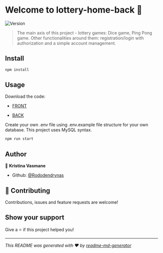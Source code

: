 # Welcome to lottery-home-back 👋

![Version](https://img.shields.io/badge/version-0.1.0---blue.svg?cacheSeconds=2592000)

> The main axis of this project - lottery games: Dice game, Ping Pong game. Other functionalities around them: registration/login with authorization and a simple account management.

## Install

```sh
npm install
```

## Usage

Download the code:

- [FRONT](https://github.com/Rododendrynas/lottery-home-front.git)

- [BACK](https://github.com/Rododendrynas/lottery-home-back.git)

Create your own .env file using .env.example file structure for your own database. This project uses MySQL syntax.

```sh
npm run start

```

## Author

👤 **Kristina Vasmane**

- Github: [@Rododendrynas](https://github.com/Rododendrynas)

## 🤝 Contributing

Contributions, issues and feature requests are welcome!

## Show your support

Give a ⭐️ if this project helped you!

---

_This README was generated with ❤️ by [readme-md-generator](https://github.com/kefranabg/readme-md-generator)_

```

```
